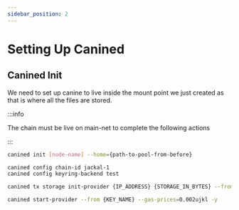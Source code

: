 ```yaml
---
sidebar_position: 2
---
```

# Setting Up Canined

## Canined Init

We need to set up canine to live inside the mount point we just created as that is where all the files are stored. 

:::info

The chain must be live on main-net to complete the following actions

:::

```sh
canined init [node-name] --home={path-to-pool-from-before}

canined config chain-id jackal-1
canined config keyring-backend test

canined tx storage init-provider {IP_ADDRESS} {STORAGE_IN_BYTES} --from {KEY_NAME} --gas-prices=0.002ujkl

canined start-provider --from {KEY_NAME} --gas-prices=0.002ujkl -y
```

